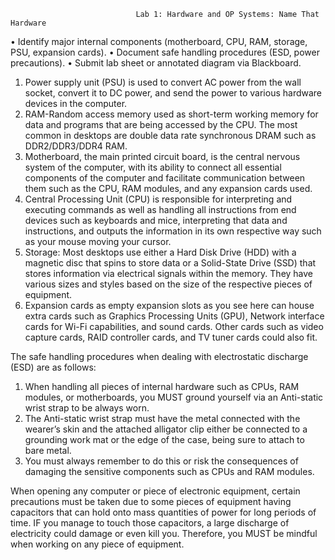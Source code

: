                                Lab 1: Hardware and OP Systems: Name That Hardware


•	 Identify major internal components (motherboard, CPU, RAM, storage, PSU, expansion cards).
•	Document safe handling procedures (ESD, power precautions).
•	Submit lab sheet or annotated diagram via Blackboard.

1.	Power supply unit (PSU) is used to convert AC power from the wall socket, convert it to DC power, and send the power to various hardware devices in the computer. 
2.	RAM-Random access memory used as short-term working memory for data and programs that are being accessed by the CPU. The most common in desktops are double data rate synchronous DRAM such as DDR2/DDR3/DDR4 RAM. 
3.	Motherboard, the main printed circuit board, is the central nervous system of the computer, with its ability to connect all essential components of the computer and facilitate communication between them such as the CPU, RAM modules, and any expansion cards used. 
4.	Central Processing Unit (CPU) is responsible for interpreting and executing commands as well as handling all instructions from end devices such as keyboards and mice, interpreting that data and instructions, and outputs the information in its own respective way such as your mouse moving your cursor. 
5.	Storage: Most desktops use either a Hard Disk Drive (HDD) with a magnetic disc that spins to store data or a Solid-State Drive (SSD) that stores information via electrical signals within the memory. They have various sizes and styles based on the size of the respective pieces of equipment. 
6.	Expansion cards as empty expansion slots as you see here can house extra cards such as Graphics Processing Units (GPU), Network interface cards for Wi-Fi capabilities, and sound cards. Other cards such as video capture cards, RAID controller cards, and TV tuner cards could also fit. 

The safe handling procedures when dealing with electrostatic discharge (ESD) are as follows: 
1)	When handling all pieces of internal hardware such as CPUs, RAM modules, or motherboards, you MUST ground yourself via an Anti-static wrist strap to be always worn. 
2)	The Anti-static wrist strap must have the metal connected with the wearer’s skin and the attached alligator clip either be connected to a grounding work mat or the edge of the case, being sure to attach to bare metal. 
3)	You must always remember to do this or risk the consequences of damaging the sensitive components such as CPUs and RAM modules. 


When opening any computer or piece of electronic equipment, certain precautions must be taken due to some pieces of equipment having capacitors that can hold onto mass quantities of power for long periods of time. IF you manage to touch those capacitors, a large discharge of electricity could damage or even kill you. Therefore, you MUST be mindful when working on any piece of equipment. 
